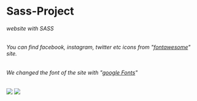 # Sass-Project
###### website with SASS
###### You can find facebook, instagram, twitter etc icons from "[fontawesome](https://fontawesome.com/)" site.
###### We changed the font of the site with "[google Fonts](https://fonts.google.com/)"

![](https://user-images.githubusercontent.com/91335275/180419332-49a04eae-9903-4efe-b9f4-81e6ce26c0ca.png)
![](https://user-images.githubusercontent.com/91335275/180419410-a12c24ac-b20a-4206-aecf-341f217635f6.png)
